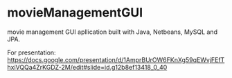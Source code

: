 # movieManagementGUI
movie management GUI apllication built with Java, Netbeans, MySQL and JPA.

For presentation: https://docs.google.com/presentation/d/1AmprBUrOW6FKnXg59qEWvjFEfThxiVQQa4ZrKGDZ-2M/edit#slide=id.g12b8ef13418_0_40
